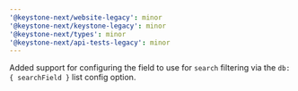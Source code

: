 ```yaml
---
'@keystone-next/website-legacy': minor
'@keystone-next/keystone-legacy': minor
'@keystone-next/types': minor
'@keystone-next/api-tests-legacy': minor
---
```


Added support for configuring the field to use for `search` filtering via the `db: { searchField }` list config option.
